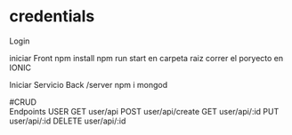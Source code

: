 # credentials
Login

iniciar Front
npm install
npm run start en carpeta raiz correr el poryecto en IONIC

Iniciar Servicio Back /server
npm i
mongod

#CRUD
<br>
Endpoints USER
GET user/api
POST user/api/create
GET user/api/:id
PUT user/api/:id
DELETE user/api/:id

